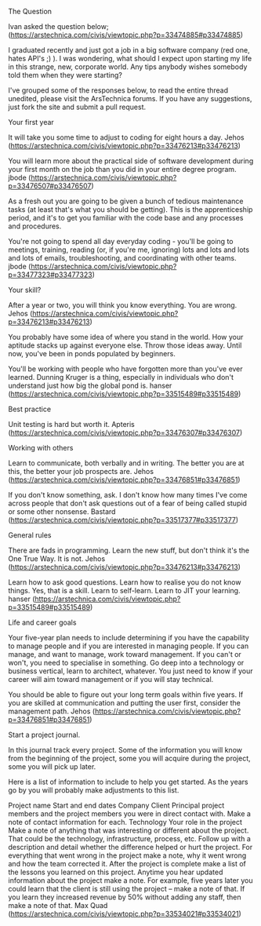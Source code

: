The Question

Ivan asked the question below; (https://arstechnica.com/civis/viewtopic.php?p=33474885#p33474885)

I graduated recently and just got a job in a big software company (red one, hates API's ;) ). I was wondering, what should I expect upon starting my life in this strange, new, corporate world. Any tips anybody wishes somebody told them when they were starting?

I've grouped some of the responses below, to read the entire thread unedited, please visit the ArsTechnica forums. If you have any suggestions, just fork the site and submit a pull request.

Your first year

It will take you some time to adjust to coding for eight hours a day.
Jehos (https://arstechnica.com/civis/viewtopic.php?p=33476213#p33476213)

You will learn more about the practical side of software development during your first month on the job than you did in your entire degree program. 
jbode (https://arstechnica.com/civis/viewtopic.php?p=33476507#p33476507)

As a fresh out you are going to be given a bunch of tedious maintenance tasks (at least that's what you should be getting). This is the apprenticeship period, and it's to get you familiar with the code base and any processes and procedures. 

You're not going to spend all day everyday coding - you'll be going to meetings, training, reading (or, if you're me, ignoring) lots and lots and lots and lots of emails, troubleshooting, and coordinating with other teams. 
jbode (https://arstechnica.com/civis/viewtopic.php?p=33477323#p33477323)

Your skill?

After a year or two, you will think you know everything. You are wrong. 
Jehos (https://arstechnica.com/civis/viewtopic.php?p=33476213#p33476213)

You probably have some idea of where you stand in the world. How your aptitude stacks up against everyone else. Throw those ideas away. Until now, you've been in ponds populated by beginners.

You'll be working with people who have forgotten more than you've ever learned. Dunning Kruger is a thing, especially in individuals who don't understand just how big the global pond is. 
hanser (https://arstechnica.com/civis/viewtopic.php?p=33515489#p33515489)

Best practice

Unit testing is hard but worth it. 
Apteris (https://arstechnica.com/civis/viewtopic.php?p=33476307#p33476307)

Working with others

Learn to communicate, both verbally and in writing. The better you are at this, the better your job prospects are. 
Jehos (https://arstechnica.com/civis/viewtopic.php?p=33476851#p33476851)

If you don't know something, ask. I don't know how many times I've come across people that don't ask questions out of a fear of being called stupid or some other nonsense. 
Bastard (https://arstechnica.com/civis/viewtopic.php?p=33517377#p33517377)

General rules

There are fads in programming. Learn the new stuff, but don't think it's the One True Way. It is not. 
Jehos (https://arstechnica.com/civis/viewtopic.php?p=33476213#p33476213)

Learn how to ask good questions. 
Learn how to realise you do not know things. 
Yes, that is a skill. 
Learn to self-learn. 
Learn to JIT your learning. 
hanser (https://arstechnica.com/civis/viewtopic.php?p=33515489#p33515489)

Life and career goals

Your five-year plan needs to include determining if you have the capability to manage people and if you are interested in managing people. If you can manage, and want to manage, work toward management. If you can't or won't, you need to specialise in something. Go deep into a technology or business vertical, learn to architect, whatever. You just need to know if your career will aim toward management or if you will stay technical. 

You should be able to figure out your long term goals within five years. If you are skilled at communication and putting the user first, consider the management path. 
Jehos (https://arstechnica.com/civis/viewtopic.php?p=33476851#p33476851)

Start a project journal. 

In this journal track every project. Some of the information you will know from the beginning of the project, some you will acquire during the project, some you will pick up later.

Here is a list of information to include to help you get started. As the years go by you will probably make adjustments to this list.

Project name
Start and end dates
Company
Client
Principal project members and the project members you were in direct contact with. Make a note of contact information for each.
Technology
Your role in the project
Make a note of anything that was interesting or different about the project. That could be the technology, infrastructure, process, etc. Follow up with a description and detail whether the difference helped or hurt the project.
For everything that went wrong in the project make a note, why it went wrong and how the team corrected it.
After the project is complete make a list of the lessons you learned on this project.
Anytime you hear updated information about the project make a note. For example, five years later you could learn that the client is still using the project – make a note of that. If you learn they increased revenue by 50% without adding any staff, then make a note of that. Max Quad (https://arstechnica.com/civis/viewtopic.php?p=33534021#p33534021)
